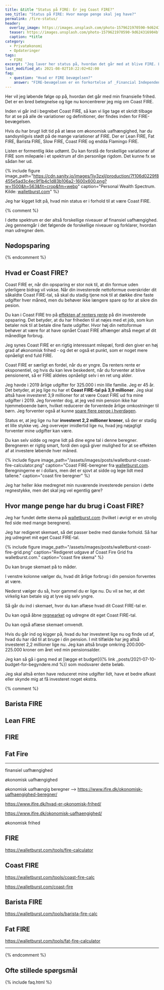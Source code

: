 ```yaml
---
title: &title "Status på FIRE: Er jeg Coast FIRE?"
seo_title: "Status på FIRE: Hvor mange penge skal jeg have?"
permalink: /fire-status/
header:
  overlay_image: https://images.unsplash.com/photo-1579621970590-9d624316904b?ixid=MnwxMjA3fDB8MHxwaG90by1wYWdlfHx8fGVufDB8fHx8&ixlib=rb-1.2.1&auto=format&fit=crop&w=1900&q=5
  teaser: https://images.unsplash.com/photo-1579621970590-9d624316904b?ixid=MnwxMjA3fDB8MHxwaG90by1wYWdlfHx8fGVufDB8fHx8&ixlib=rb-1.2.1&auto=format&fit=crop&w=400&q=5
  caption: *title
category:
  - Privatøkonomi
  - Opdateringer
tags:
  - FIRE
excerpt: "Jeg laver her status på, hvordan det går med at blive FIRE. Lige nu koncentrerer jeg mig først og fremmest om at blive Coast FIRE."
last_modified_at: 2021-08-02T10:22:02+02:00
faq:
  - question: "Hvad er FIRE bevægelsen?"
    answer: "FIRE-bevægelsen er en forkortelse af _Financial Independence, Retire Early_. Det er et spørgsmål om at økonomisk uafhængig, så man kan gå på tidlig pension. Det er en livsstilsbevægelse, hvor de fleste går efter økonomisk frihed, så de ikke skal arbejde for penge, men fylde deres liv med alt hvad der giver dem mening."
---
```


Her vil jeg løbende følge op på, hvordan det går med min finansielle frihed. Det er en bred betegnelse og lige nu koncentrerer jeg mig om Coast FIRE.

Inden vi går ind i begrebet Coast FIRE, så kan vi lige tage et skridt tilbage for at se på alle de variationer og definitioner, der findes inden for FIRE-bevægelsen.

Hvis du har brugt lidt tid på at læse om økonomisk uafhængighed, har du sandsynligvis stødt på de mange variationer af FIRE. Der er Lean FIRE, Fat FIRE, Barista FIRE, Slow FIRE, Coast FIRE og endda Flamingo FIRE.

Listen er formentlig ikke udtømt. Du kan forstå de forskellige variationer af FIRE som milepæle i et spektrum af din personlige rigdom. Det kunne fx se sådan her ud.

{% include figure image_path="https://cdn.sanity.io/images/1jy3zxjl/production/7f106d0229f8455e5ad3c4ec9f1b4c1d83b106a2-1600x600.png?w=1500&h=563&fit=crop&fm=webp" caption="Personal Wealth Spectrum. Kilde: [walletburst.com](https://walletburst.com/coast-fire)" %}

Jeg har kigget lidt på, hvad min status er i forhold til at være Coast FIRE.

{% comment %}

I dette spektrum er der altså forskellige niveauer af finansiel uafhængighed. Jeg gennemgår i det følgende de forskellige niveauer og forklarer, hvordan man udregner dem.

## Nødopsparing

{% endcomment %}

## Hvad er Coast FIRE?

Coast FIRE er, når din opsparing er stor nok til, at din formue uden yderligere bidrag vil vokse. Når din investerede nettoformue overskrider dit såkaldte Coast FIRE-tal, så skal du stadig tjene nok til at dække dine faste udgifter hver måned, men du behøver ikke længere spare op for at sikre din pesion.

Du kan i Coast FIRE tro på [effekten af renters rente](/renters-rente/) på din investerede opsparing. Det betyder, at du har friheden til at nøjes med et job, som kun betaler nok til at betale dine faste udgifter. Hvor høj din nettoformue behøver at være for at have opnået Coast FIRE afhænger altså meget af dit månedlige forbrug.

Jeg synes Coast FIRE er en rigtig interessant milepæl, fordi den giver en høj grad af økonomisk frihed - og det er også et punkt, som er noget mere opnåeligt end fuld FIRE.

Coast FIRE er særligt en fordel, når du er yngre. Da renters rente er eksponentiel, og hvis du kan leve beskedent, når du forventer at blive pensioneret, så er FIRE aldeles opnåeligt selv i en ret ung alder.

Jeg havde i 2019 årlige udgifter for 325.000 i min lille familie. Jeg er 45 år. Det betyder, at jeg lige nu har et **Coast FIRE-tal på 3,9 millioner**. Jeg skal altså have investeret 3,9 millioner for at være Coast FIRE ud fra mine udgifter i 2019. Jeg forventer dog, at jeg ved min pension ikke har hjemmeboende børn, hvilket reducerer de forventede årlige omkostninger til børn. Jeg forventer også at kunne [spare flere penge i hverdagen](/spar-penge/).

Status er, at jeg lige nu har **investeret 2,2 millioner kroner**, så der er stadig et lille stykke vej. Jeg overvejer imidlertid lige nu, hvad jeg nøjagtigt forventer mine udgifter kan være.

Du kan selv sidde og regne lidt på dine egne tal i denne beregner. Beregneren er rigtig smart, fordi den også giver mulighed for at se effekten af at investere løbende hver måned.

{% include figure image_path="/assets/images/posts/walletburst-coast-fire-calculator.png" caption="Coast FIRE-beregner fra [walletburst.com](https://walletburst.com/tools/coast-fire-calc/). Beregningerne er i dollars, men det er sjovt at sidde og lege lidt med tallene." caption="coast fire beregner" %}

Jeg har heller ikke medregnet min nuværende investerede pension i dette regnestykke, men det skal jeg vel egentlig gøre?

## Hvor mange penge har du brug i Coast FIRE?

Jeg har fundet dette skema på [walletburst.com](https://walletburst.com/coast-fire-grid) (hvilket i øvrigt er en utrolig fed side med mange beregnere).

Jeg har redigeret skemaet, så det passer bedre med danske forhold. Så har jeg udregnet mit eget Coast FIRE-tal.

{% include figure image_path="/assets/images/posts/walletburst-coast-fire-grid.png" caption="Redigeret udgave af Coast Fire Grid fra walletburst.com." caption="coast fire skema" %}

Du kan bruge skemaet på to måder.

I venstre kolonne vælger du, hvad dit årlige forbrug i din pension forventes at være.

Nederst vælger du så, hvor gammel du er lige nu. Du vil se her, at det virkelig kan betale sig at lyve sig selv yngre.

Så går du ind i skemaet, hvor du kan aflæse hvad dit Coast FIRE-tal er.

Du kan også åbne [regnearket](https://docs.google.com/spreadsheets/d/1Bgp7co_ySfB6YuJPbGG2Fy52xYQTP58xH6DXYlO6Fl4/copy#gid=0) og udregne dit eget Coast FIRE-tal.

Du kan også aflæse skemaet omvendt.

Hvis du går ind og kigger på, hvad du har investeret lige nu og finde ud af, hvad du har råd til at bruge i din pension. I mit tilfælde har jeg altså investeret 2,2 millioner lige nu. Jeg kan altså bruge omkring 200.000-225.000 kroner om året ved min pensionsalder.

Jeg kan så gå i gang med at [lægge et budget]({% link _posts/2021-07-10-budget-for-begyndere.md %}) som modsvarer dette beløb.

Jeg skal altså enten have reduceret mine udgifter lidt, have et bedre afkast eller skynde mig at få investeret noget ekstra.

{% comment %}

## Barista FIRE

## Lean FIRE

## FIRE

## Fat Fire


***
finansiel uafhængighed

økonomisk uafhængighed

økonomisk uafhængig beregner --> https://www.ifire.dk/okonomisk-uafhaengighed-beregner/

https://www.ifire.dk/hvad-er-okonomisk-frihed/

https://www.ifire.dk/okonomisk-uafhaengighed/

økonomisk frihed

## FIRE 

https://walletburst.com/tools/fire-calculator

## Coast FIRE

https://walletburst.com/tools/coast-fire-calc


https://walletburst.com/coast-fire

## Barista FIRE

https://walletburst.com/tools/barista-fire-calc


## Fat FIRE

https://walletburst.com/tools/fat-fire-calculator

*******************************
{% endcomment %}

## Ofte stillede spørgsmål

{% include faq.html %}
